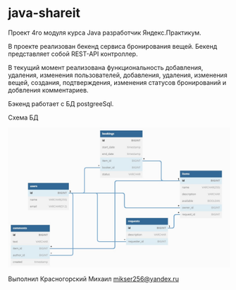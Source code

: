 # java-shareit
Проект 4го модуля курса Java разработчик Яндекс.Практикум.

В проекте реализован бекенд сервиса бронирования вещей. Бекенд представляет собой REST-API контроллер.

В текущий момент реализована функциональность добавления, удаления, изменения пользователей, добавления, удаления,
изменения вещей, создания, подтверждения, изменения статусов бронирований и добвления комментариев.

Бэкенд работает с БД postgreeSql. 

Схема БД

![This is an image](server/src/main/resources/shareItDB.jpg)

Выполнил Красногорский Михаил mikser256@yandex.ru
